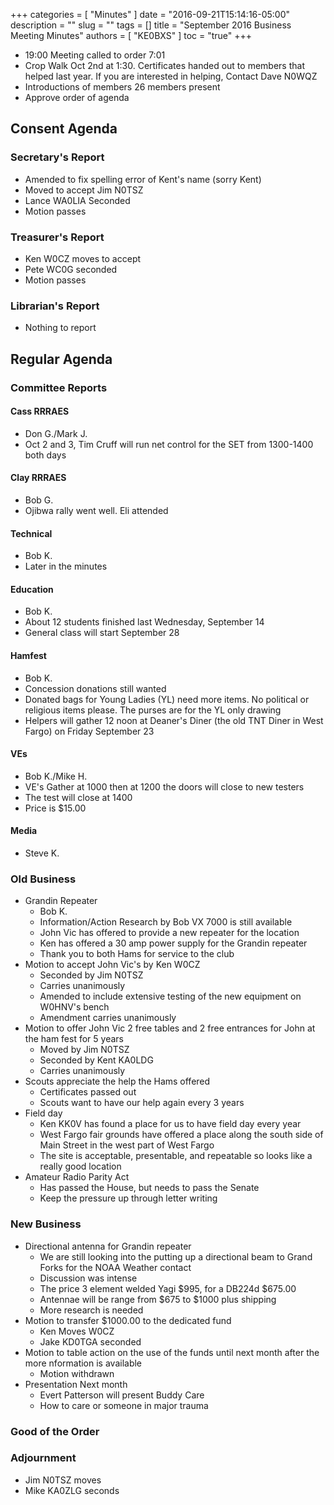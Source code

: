 +++
categories = [ "Minutes" ]
date = "2016-09-21T15:14:16-05:00"
description = ""
slug = ""
tags = []
title = "September 2016 Business Meeting Minutes"
authors = [ "KE0BXS" ]
toc = "true"
+++
* 19:00 Meeting called to order 7:01
* Crop Walk Oct 2nd at 1:30. Certificates handed out to members that helped
last year. If you are interested in helping, Contact Dave N0WQZ
* Introductions of members 26 members present
* Approve order of agenda
<!--more-->
## Consent Agenda

### Secretary's Report
* Amended to fix spelling error of Kent's name (sorry Kent)
* Moved to accept Jim N0TSZ
* Lance WA0LIA Seconded
* Motion passes

### Treasurer's Report
* Ken W0CZ moves to accept
* Pete WC0G seconded
* Motion passes

###  Librarian's Report
* Nothing to report

## Regular Agenda

### Committee Reports

#### Cass RRRAES
* Don G./Mark J.
* Oct 2 and 3, Tim Cruff will run net control for the SET from 1300-1400 both days

#### Clay RRRAES
* Bob G.
* Ojibwa rally went well. Eli attended

#### Technical
* Bob K.
* Later in the minutes

#### Education
* Bob K.
* About 12 students finished last Wednesday, September 14
* General class will start September 28

#### Hamfest
* Bob K.
* Concession donations still wanted
* Donated bags for Young Ladies (YL) need more items. No political or religious items please. The purses are for the YL only drawing
* Helpers will gather 12 noon at Deaner's Diner (the old TNT Diner in West Fargo) on Friday September 23

#### VEs
* Bob K./Mike H.
* VE's Gather at 1000 then at 1200 the doors will close to new testers
* The test will close at 1400
* Price is $15.00

#### Media
* Steve K.

### Old Business

* Grandin Repeater
    *  Bob K.
    * Information/Action Research by Bob VX 7000 is still available
    * John Vic has offered to provide a new repeater for the location
    * Ken has offered a 30 amp power supply for the Grandin repeater
    * Thank you to both Hams for service to the club
* Motion to accept John Vic's by Ken W0CZ
    * Seconded by Jim N0TSZ
    * Carries unanimously
    * Amended to include extensive testing of the new equipment on W0HNV's bench
    * Amendment carries unanimously
* Motion to offer John Vic 2 free tables and 2 free entrances for John at the ham fest for 5 years
    * Moved by Jim N0TSZ
    * Seconded by Kent KA0LDG
    * Carries unanimously
* Scouts appreciate the help the Hams offered
    * Certificates passed out
    * Scouts want to have our help again every 3 years
* Field day
    * Ken KK0V has found a place for us to have field day every year
    * West Fargo fair grounds have offered a place along the south side of Main Street in the west part of West Fargo
    * The site is acceptable, presentable, and repeatable so looks like a really good location
* Amateur Radio Parity Act
    * Has passed the House, but needs to pass the Senate
    * Keep the pressure up through letter writing

### New Business

* Directional antenna for Grandin repeater
    * We are still looking into the putting up a directional beam to Grand Forks for the NOAA Weather contact
    * Discussion was intense
    * The price 3 element welded Yagi $995, for a DB224d $675.00
    * Antennae will be range from $675 to $1000 plus shipping
    * More research is needed
* Motion to transfer $1000.00 to the dedicated fund
    * Ken Moves W0CZ
    * Jake KD0TGA seconded
* Motion to table action on the use of the funds until next month after the more nformation is available
    * Motion withdrawn
* Presentation Next month
    * Evert Patterson will present Buddy Care
    * How to care or someone in major trauma

### Good of the Order

### Adjournment
* Jim N0TSZ moves
* Mike KA0ZLG seconds
